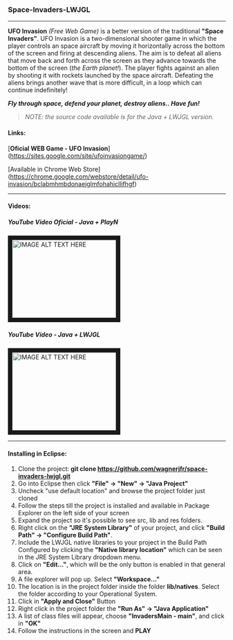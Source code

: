 ### Space-Invaders-LWJGL
------

**UFO Invasion** _(Free Web Game)_ is a better version of the traditional **"Space Invaders"**. UFO Invasion is a two-dimensional 
shooter game in which the player controls an space aircraft by moving it horizontally across the bottom of the screen and 
firing at descending aliens. The aim is to defeat all aliens that move back and forth across the screen as they advance 
towards the bottom of the screen (*the Earth planet!*). The player fights against an alien by shooting it with rockets launched by the space aircraft. 
Defeating the aliens brings another wave that is more difficult, in a loop which can continue indefinitely!

**_Fly through space, defend your planet, destroy aliens.. Have fun!_**

>_NOTE: the source code available is for the Java + LWJGL version._

#### Links:

[**Oficial WEB Game - UFO Invasion**] (https://sites.google.com/site/ufoinvasiongame/)

[Available in Chrome Web Store] (https://chrome.google.com/webstore/detail/ufo-invasion/bclabmhmbdonaejglmfohahicllifhgf)

----
#### Videos:
##### YouTube Video Oficial - Java + PlayN
<a href="http://www.youtube.com/watch?feature=player_embedded&v=QUu4ARi1Sn8
" target="_blank"><img src="http://img.youtube.com/vi/QUu4ARi1Sn8/0.jpg" 
alt="IMAGE ALT TEXT HERE" width="240" height="180" border="10" /></a>

##### YouTube Video - Java + LWJGL
<a href="http://www.youtube.com/watch?feature=player_embedded&v=GUygut8MPDo
" target="_blank"><img src="http://img.youtube.com/vi/GUygut8MPDo/0.jpg" 
alt="IMAGE ALT TEXT HERE" width="240" height="180" border="10" /></a>

----
#### Installing in Eclipse:
1) Clone the project: **git clone https://github.com/wagnerjfr/space-invaders-lwjgl.git**
2) Go into Eclipse then click **"File" -> "New" -> "Java Project"**
3) Uncheck "use default location" and browse the project folder just cloned
4) Follow the steps till the project is installed and available in Package Explorer on the left side of your screen
5) Expand the project so it's possible to see src, lib and res folders.
6) Right click on the **"JRE System Library"** of your project, and click **"Build Path" -> "Configure Build Path"**.
7) Include the LWJGL native libraries to your project in the Build Path Configured by clicking the **"Native library location"** which can be seen in the JRE System Library dropdown menu.
8) Click on **"Edit..."**, which will be the only button is enabled in that general area.
9) A file explorer will pop up. Select **"Workspace..."**
10) The location is in the project folder inside the folder **lib/natives**. Select the folder according to your Operational System.
11) Click in **"Apply and Close"** Button
12) Right click in the project folder the **"Run As" -> "Java Application"**
13) A list of class files will appear, choose **"InvadersMain - main"**, and click in **"OK"**
14) Follow the instructions in the screen and **PLAY**
